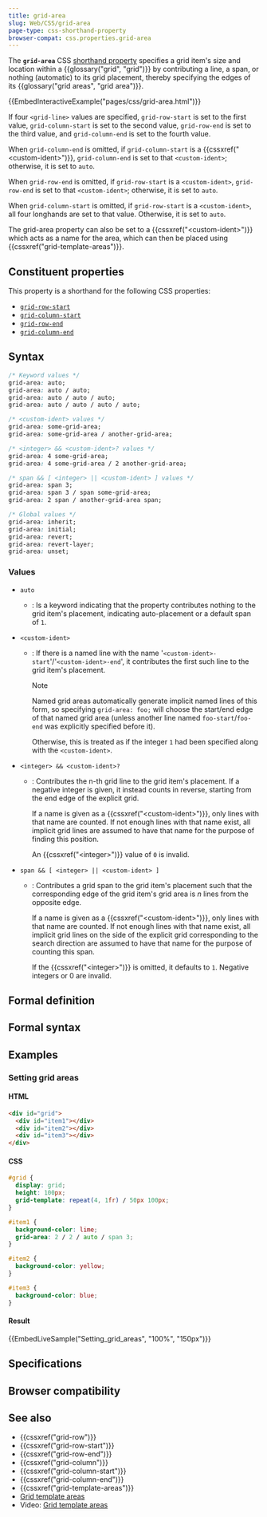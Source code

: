 ```yaml
---
title: grid-area
slug: Web/CSS/grid-area
page-type: css-shorthand-property
browser-compat: css.properties.grid-area
---
```




The **`grid-area`** CSS [shorthand property](/Web/CSS/Shorthand_properties) specifies a grid item's size and location within a {{glossary("grid", "grid")}} by contributing a line, a span, or nothing (automatic) to its grid placement, thereby specifying the edges of its {{glossary("grid areas", "grid area")}}.

{{EmbedInteractiveExample("pages/css/grid-area.html")}}

If four `<grid-line>` values are specified, `grid-row-start` is set to the first value, `grid-column-start` is set to the second value, `grid-row-end` is set to the third value, and `grid-column-end` is set to the fourth value.

When `grid-column-end` is omitted, if `grid-column-start` is a {{cssxref("&lt;custom-ident&gt;")}}, `grid-column-end` is set to that `<custom-ident>`; otherwise, it is set to `auto`.

When `grid-row-end` is omitted, if `grid-row-start` is a `<custom-ident>`, `grid-row-end` is set to that `<custom-ident>`; otherwise, it is set to `auto`.

When `grid-column-start` is omitted, if `grid-row-start` is a `<custom-ident>`, all four longhands are set to that value. Otherwise, it is set to `auto`.

The grid-area property can also be set to a {{cssxref("&lt;custom-ident&gt;")}} which acts as a name for the area, which can then be placed using {{cssxref("grid-template-areas")}}.

## Constituent properties

This property is a shorthand for the following CSS properties:

- [`grid-row-start`](/Web/CSS/grid-row-start)
- [`grid-column-start`](/Web/CSS/grid-column-start)
- [`grid-row-end`](/Web/CSS/grid-row-end)
- [`grid-column-end`](/Web/CSS/grid-column-end)

## Syntax

```css
/* Keyword values */
grid-area: auto;
grid-area: auto / auto;
grid-area: auto / auto / auto;
grid-area: auto / auto / auto / auto;

/* <custom-ident> values */
grid-area: some-grid-area;
grid-area: some-grid-area / another-grid-area;

/* <integer> && <custom-ident>? values */
grid-area: 4 some-grid-area;
grid-area: 4 some-grid-area / 2 another-grid-area;

/* span && [ <integer> || <custom-ident> ] values */
grid-area: span 3;
grid-area: span 3 / span some-grid-area;
grid-area: 2 span / another-grid-area span;

/* Global values */
grid-area: inherit;
grid-area: initial;
grid-area: revert;
grid-area: revert-layer;
grid-area: unset;
```

### Values

- `auto`
  - : Is a keyword indicating that the property contributes nothing to the grid item's placement, indicating auto-placement or a default span of `1`.
- `<custom-ident>`

  - : If there is a named line with the name '`<custom-ident>-start`'/'`<custom-ident>-end`', it contributes the first such line to the grid item's placement.

    > [!NOTE]
    > Named grid areas automatically generate implicit named lines of this form, so specifying `grid-area: foo;` will choose the start/end edge of that named grid area (unless another line named `foo-start`/`foo-end` was explicitly specified before it).

    Otherwise, this is treated as if the integer `1` had been specified along with the `<custom-ident>`.

- `<integer> && <custom-ident>?`

  - : Contributes the n-th grid line to the grid item's placement. If a negative integer is given, it instead counts in reverse, starting from the end edge of the explicit grid.

    If a name is given as a {{cssxref("&lt;custom-ident&gt;")}}, only lines with that name are counted. If not enough lines with that name exist, all implicit grid lines are assumed to have that name for the purpose of finding this position.

    An {{cssxref("&lt;integer&gt;")}} value of `0` is invalid.

- `span && [ <integer> || <custom-ident> ]`

  - : Contributes a grid span to the grid item's placement such that the corresponding edge of the grid item's grid area is _n_ lines from the opposite edge.

    If a name is given as a {{cssxref("&lt;custom-ident&gt;")}}, only lines with that name are counted. If not enough lines with that name exist, all implicit grid lines on the side of the explicit grid corresponding to the search direction are assumed to have that name for the purpose of counting this span.

    If the {{cssxref("&lt;integer&gt;")}} is omitted, it defaults to `1`. Negative integers or 0 are invalid.

## Formal definition



## Formal syntax



## Examples

### Setting grid areas

#### HTML

```html
<div id="grid">
  <div id="item1"></div>
  <div id="item2"></div>
  <div id="item3"></div>
</div>
```

#### CSS

```css
#grid {
  display: grid;
  height: 100px;
  grid-template: repeat(4, 1fr) / 50px 100px;
}

#item1 {
  background-color: lime;
  grid-area: 2 / 2 / auto / span 3;
}

#item2 {
  background-color: yellow;
}

#item3 {
  background-color: blue;
}
```

#### Result

{{EmbedLiveSample("Setting_grid_areas", "100%", "150px")}}

## Specifications



## Browser compatibility



## See also

- {{cssxref("grid-row")}}
- {{cssxref("grid-row-start")}}
- {{cssxref("grid-row-end")}}
- {{cssxref("grid-column")}}
- {{cssxref("grid-column-start")}}
- {{cssxref("grid-column-end")}}
- {{cssxref("grid-template-areas")}}
- [Grid template areas](/Web/CSS/CSS_grid_layout/Grid_template_areas)
- Video: [Grid template areas](https://gridbyexample.com/video/grid-template-areas/)
